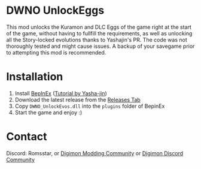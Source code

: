 # DWNO UnlockEggs
This mod unlocks the Kuramon and DLC Eggs of the game right at the start of the game, without having to fullfill the requirements, as well as unlocking all the Story-locked evolutions thanks to Yashajin's PR.
The code was not thoroughly tested and might cause issues. A backup of your savegame prior to attempting this mod is recommended.

# Installation
1. Install [BepInEx](https://github.com/BepInEx/BepInEx) ([Tutorial by Yasha-jin](https://github.com/Yasha-jin/DWNOModdingGuides/blob/main/Guides/HowToInstallBepInExForDWNO.md))
2. Download the latest release from the [Releases Tab](https://github.com/Romsstar/DWNO_UnlockEvos/releases)
3. Copy `DWNO_UnlockEvos.dll` into the `plugins` folder of BepinEx
4. Start the game and enjoy :)

# Contact
Discord: Romsstar, or [Digimon Modding Community](https://discord.gg/cb5AuxU6su) or [Digimon Discord Community](https://discord.gg/0VODO3ww0zghqOCO)
